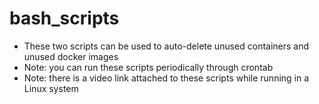 # bash_scripts

* These two scripts can be used to auto-delete unused containers and unused docker images
* Note: you can run these scripts periodically through crontab
* Note: there is a video link attached to these scripts while running in a Linux system
